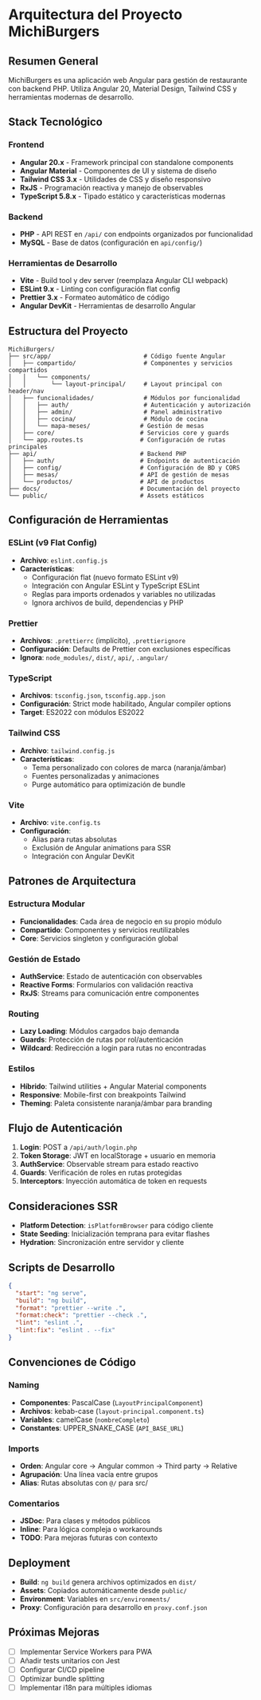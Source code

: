 # Arquitectura del Proyecto MichiBurgers

## Resumen General

MichiBurgers es una aplicación web Angular para gestión de restaurante con backend PHP. Utiliza Angular 20, Material Design, Tailwind CSS y herramientas modernas de desarrollo.

## Stack Tecnológico

### Frontend
- **Angular 20.x** - Framework principal con standalone components
- **Angular Material** - Componentes de UI y sistema de diseño
- **Tailwind CSS 3.x** - Utilidades de CSS y diseño responsivo
- **RxJS** - Programación reactiva y manejo de observables
- **TypeScript 5.8.x** - Tipado estático y características modernas

### Backend
- **PHP** - API REST en `/api/` con endpoints organizados por funcionalidad
- **MySQL** - Base de datos (configuración en `api/config/`)

### Herramientas de Desarrollo
- **Vite** - Build tool y dev server (reemplaza Angular CLI webpack)
- **ESLint 9.x** - Linting con configuración flat config
- **Prettier 3.x** - Formateo automático de código
- **Angular DevKit** - Herramientas de desarrollo Angular

## Estructura del Proyecto

```
MichiBurgers/
├── src/app/                          # Código fuente Angular
│   ├── compartido/                   # Componentes y servicios compartidos
│   │   └── components/
│   │       └── layout-principal/     # Layout principal con header/nav
│   ├── funcionalidades/              # Módulos por funcionalidad
│   │   ├── auth/                     # Autenticación y autorización
│   │   ├── admin/                    # Panel administrativo
│   │   ├── cocina/                   # Módulo de cocina
│   │   └── mapa-meses/              # Gestión de mesas
│   ├── core/                        # Servicios core y guards
│   └── app.routes.ts                # Configuración de rutas principales
├── api/                             # Backend PHP
│   ├── auth/                        # Endpoints de autenticación
│   ├── config/                      # Configuración de BD y CORS
│   ├── mesas/                       # API de gestión de mesas
│   └── productos/                   # API de productos
├── docs/                            # Documentación del proyecto
└── public/                          # Assets estáticos
```

## Configuración de Herramientas

### ESLint (v9 Flat Config)
- **Archivo**: `eslint.config.js`
- **Características**:
  - Configuración flat (nuevo formato ESLint v9)
  - Integración con Angular ESLint y TypeScript ESLint
  - Reglas para imports ordenados y variables no utilizadas
  - Ignora archivos de build, dependencias y PHP

### Prettier
- **Archivos**: `.prettierrc` (implícito), `.prettierignore`
- **Configuración**: Defaults de Prettier con exclusiones específicas
- **Ignora**: `node_modules/`, `dist/`, `api/`, `.angular/`

### TypeScript
- **Archivos**: `tsconfig.json`, `tsconfig.app.json`
- **Configuración**: Strict mode habilitado, Angular compiler options
- **Target**: ES2022 con módulos ES2022

### Tailwind CSS
- **Archivo**: `tailwind.config.js`
- **Características**:
  - Tema personalizado con colores de marca (naranja/ámbar)
  - Fuentes personalizadas y animaciones
  - Purge automático para optimización de bundle

### Vite
- **Archivo**: `vite.config.ts`
- **Configuración**: 
  - Alias para rutas absolutas
  - Exclusión de Angular animations para SSR
  - Integración con Angular DevKit

## Patrones de Arquitectura

### Estructura Modular
- **Funcionalidades**: Cada área de negocio en su propio módulo
- **Compartido**: Componentes y servicios reutilizables
- **Core**: Servicios singleton y configuración global

### Gestión de Estado
- **AuthService**: Estado de autenticación con observables
- **Reactive Forms**: Formularios con validación reactiva
- **RxJS**: Streams para comunicación entre componentes

### Routing
- **Lazy Loading**: Módulos cargados bajo demanda
- **Guards**: Protección de rutas por rol/autenticación
- **Wildcard**: Redirección a login para rutas no encontradas

### Estilos
- **Híbrido**: Tailwind utilities + Angular Material components
- **Responsive**: Mobile-first con breakpoints Tailwind
- **Theming**: Paleta consistente naranja/ámbar para branding

## Flujo de Autenticación

1. **Login**: POST a `/api/auth/login.php`
2. **Token Storage**: JWT en localStorage + usuario en memoria
3. **AuthService**: Observable stream para estado reactivo
4. **Guards**: Verificación de roles en rutas protegidas
5. **Interceptors**: Inyección automática de token en requests

## Consideraciones SSR

- **Platform Detection**: `isPlatformBrowser` para código cliente
- **State Seeding**: Inicialización temprana para evitar flashes
- **Hydration**: Sincronización entre servidor y cliente

## Scripts de Desarrollo

```json
{
  "start": "ng serve",
  "build": "ng build",
  "format": "prettier --write .",
  "format:check": "prettier --check .",
  "lint": "eslint .",
  "lint:fix": "eslint . --fix"
}
```

## Convenciones de Código

### Naming
- **Componentes**: PascalCase (`LayoutPrincipalComponent`)
- **Archivos**: kebab-case (`layout-principal.component.ts`)
- **Variables**: camelCase (`nombreCompleto`)
- **Constantes**: UPPER_SNAKE_CASE (`API_BASE_URL`)

### Imports
- **Orden**: Angular core → Angular common → Third party → Relative
- **Agrupación**: Una línea vacía entre grupos
- **Alias**: Rutas absolutas con `@/` para src/

### Comentarios
- **JSDoc**: Para clases y métodos públicos
- **Inline**: Para lógica compleja o workarounds
- **TODO**: Para mejoras futuras con contexto

## Deployment

- **Build**: `ng build` genera archivos optimizados en `dist/`
- **Assets**: Copiados automáticamente desde `public/`
- **Environment**: Variables en `src/environments/`
- **Proxy**: Configuración para desarrollo en `proxy.conf.json`

## Próximas Mejoras

- [ ] Implementar Service Workers para PWA
- [ ] Añadir tests unitarios con Jest
- [ ] Configurar CI/CD pipeline
- [ ] Optimizar bundle splitting
- [ ] Implementar i18n para múltiples idiomas
